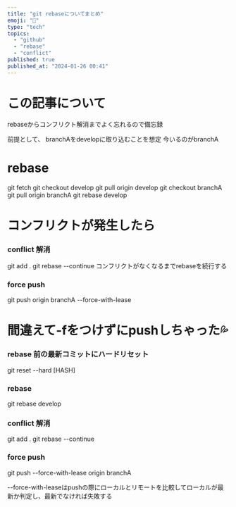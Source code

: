 ```yaml
---
title: "git rebaseについてまとめ"
emoji: "📝"
type: "tech"
topics:
  - "github"
  - "rebase"
  - "conflict"
published: true
published_at: "2024-01-26 00:41"
---
```


# この記事について
rebaseからコンフリクト解消までよく忘れるので備忘録

前提として、
branchAをdevelopに取り込むことを想定
今いるのがbranchA

# rebase
git fetch
git checkout develop
git pull origin develop
git checkout branchA
git pull origin branchA
git rebase develop

# コンフリクトが発生したら
### conflict 解消
git add .
git rebase --continue
コンフリクトがなくなるまでrebaseを続行する

### force push
git push origin branchA --force-with-lease

# 間違えて-fをつけずにpushしちゃった💦
### rebase 前の最新コミットにハードリセット
git reset --hard [HASH]

### rebase
git rebase develop

### conflict 解消
git add .
git rebase --continue

### force push
git push --force-with-lease origin branchA

--force-with-leaseはpushの際にローカルとリモートを比較してローカルが最新か判定し、最新でなければ失敗する